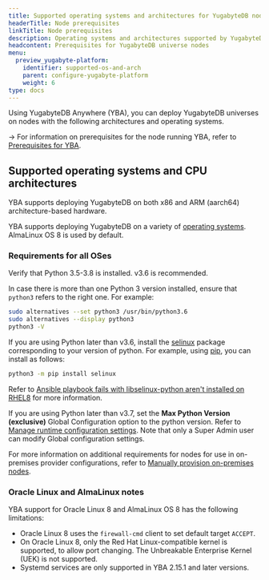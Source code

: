 ```yaml
---
title: Supported operating systems and architectures for YugabyteDB nodes
headerTitle: Node prerequisites
linkTitle: Node prerequisites
description: Operating systems and architectures supported by YugabyteDB Anywhere for deploying YugabyteDB
headcontent: Prerequisites for YugabyteDB universe nodes
menu:
  preview_yugabyte-platform:
    identifier: supported-os-and-arch
    parent: configure-yugabyte-platform
    weight: 6
type: docs
---
```


Using YugabyteDB Anywhere (YBA), you can deploy YugabyteDB universes on nodes with the following architectures and operating systems.

-> For information on prerequisites for the node running YBA, refer to [Prerequisites for YBA](../../install-yugabyte-platform/prerequisites/installer/).

## Supported operating systems and CPU architectures

YBA supports deploying YugabyteDB on both x86 and ARM (aarch64) architecture-based hardware.

YBA supports deploying YugabyteDB on a variety of [operating systems](../../../reference/configuration/operating-systems/). AlmaLinux OS 8 is used by default.

### Requirements for all OSes

Verify that Python 3.5-3.8 is installed. v3.6 is recommended.

In case there is more than one Python 3 version installed, ensure that `python3` refers to the right one. For example:

```sh
sudo alternatives --set python3 /usr/bin/python3.6
sudo alternatives --display python3
python3 -V
```

If you are using Python later than v3.6, install the [selinux](https://pypi.org/project/selinux/) package corresponding to your version of python. For example, using [pip](https://pip.pypa.io/en/stable/installation/), you can install as follows:

```sh
python3 -m pip install selinux
```

Refer to [Ansible playbook fails with libselinux-python aren't installed on RHEL8](https://access.redhat.com/solutions/5674911) for more information.

If you are using Python later than v3.7, set the **Max Python Version (exclusive)** Global Configuration option to the python version. Refer to [Manage runtime configuration settings](../../administer-yugabyte-platform/manage-runtime-config/). Note that only a Super Admin user can modify Global configuration settings.

For more information on additional requirements for nodes for use in on-premises provider configurations, refer to [Manually provision on-premises nodes](../set-up-cloud-provider/on-premises-manual/).

### Oracle Linux and AlmaLinux notes

YBA support for Oracle Linux 8 and AlmaLinux OS 8 has the following limitations:

* Oracle Linux 8 uses the `firewall-cmd` client to set default target `ACCEPT`.
* On Oracle Linux 8, only the Red Hat Linux-compatible kernel is supported, to allow port changing. The Unbreakable Enterprise Kernel (UEK) is not supported.
* Systemd services are only supported in YBA 2.15.1 and later versions.

